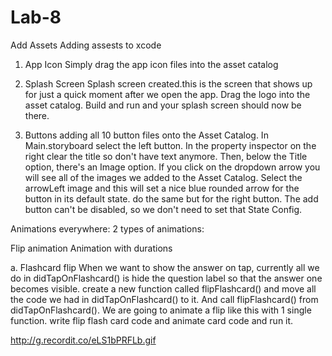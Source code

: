 # Lab-8

 Add Assets
Adding assests to xcode

1. App Icon
Simply drag the app icon files into the asset catalog

2. Splash Screen
Splash screen created.this is the screen that shows up for just a quick moment after we open the app.
Drag the logo into the asset catalog.
Build and run and your splash screen should now be there.

3. Buttons
adding all 10 button files onto the Asset Catalog.
In Main.storyboard select the left button. 
In the property inspector on the right clear the title so don't have text anymore. 
Then, below the Title option, there's an Image option. 
If you click on the dropdown arrow you will see all of the images we added to the Asset Catalog. 
Select the arrowLeft image and this will set a nice blue rounded arrow for the button in its default state.
do the same but for the right button.
The add button can't be disabled, so we don't need to set that State Config.

Animations everywhere:
2 types of animations:

Flip animation
Animation with durations

  a. Flashcard flip
  When we want to show the answer on tap, 
  currently all we do in didTapOnFlashcard() is hide the question label so that the answer one becomes visible.
  create a new function called flipFlashcard() and move all the code we had in didTapOnFlashcard() to it.
  And call flipFlashcard() from didTapOnFlashcard().
  We are going to animate a flip like this with 1 single function.
  write flip flash card code and animate card code and run it. 
 
 
 
 http://g.recordit.co/eLS1bPRFLb.gif


